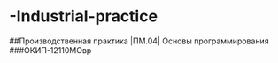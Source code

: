 # -Industrial-practice
##Производственная практика |ПМ.04| Основы программирования
###ОКИП-12110МОвр
